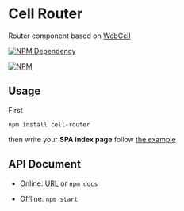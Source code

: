 # Cell Router

Router component based on [WebCell](https://web-cell.tk/)

[![NPM Dependency](https://david-dm.org/EasyWebApp/cell-router.svg)](https://david-dm.org/EasyWebApp/cell-router)

[![NPM](https://nodei.co/npm/cell-router.png?downloads=true&downloadRank=true&stars=true)](https://nodei.co/npm/cell-router/)



## Usage

First
```Shell
npm install cell-router
```
then write your **SPA index page** follow [the example](https://github.com/EasyWebApp/cell-router/blob/master/test/index.html)



## API Document

 - Online: [URL](https://easywebapp.github.io/cell-router/) or `npm docs`

 - Offline: `npm start`

